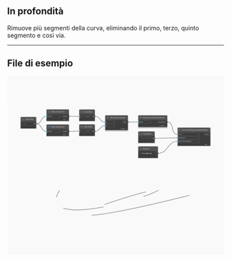 <!--- Autodesk.DesignScript.Geometry.Curve.TrimSegmentsByParameter(parameters, discardEvenSegments) --->
<!--- NAWUT5OCSCDDXI56BOEKQ7CUY4GXWEKG7CU3SYRVPVT2RF4VOOKQ --->
## In profondità
Rimuove più segmenti della curva, eliminando il primo, terzo, quinto segmento e così via.
___
## File di esempio

![TrimSegmentsByParameter (parameters, discardEvenSegments)](./NAWUT5OCSCDDXI56BOEKQ7CUY4GXWEKG7CU3SYRVPVT2RF4VOOKQ_img.jpg)

